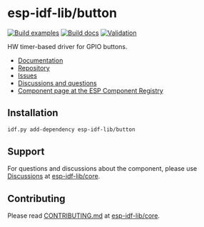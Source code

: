 # esp-idf-lib/button

[![Build examples](https://github.com/esp-idf-lib/button/actions/workflows//build.yml/badge.svg)](https://github.com/esp-idf-lib/button/actions/workflows//build.yml)
[![Build docs](https://github.com/esp-idf-lib/button/actions/workflows//build-docs.yml/badge.svg)](https://github.com/esp-idf-lib/button/actions/workflows//build-docs.yml)
[![Validation](https://github.com/esp-idf-lib/button/actions/workflows//validate-component.yml/badge.svg)](https://github.com/esp-idf-lib/button/actions/workflows//validate-component.yml)

HW timer-based driver for GPIO buttons.

* [Documentation](https://esp-idf-lib.github.io/button/)
* [Repository](https://github.com/esp-idf-lib/button)
* [Issues](https://github.com/esp-idf-lib/button/issues)
* [Discussions and questions](https://github.com/esp-idf-lib/core/discussions)
* [Component page at the ESP Component Registry](https://components.espressif.com/components/esp-idf-lib/button)

## Installation

```sh
idf.py add-dependency esp-idf-lib/button
```

## Support

For questions and discussions about the component, please use
[Discussions](https://github.com/esp-idf-lib/core/discussions)
at [esp-idf-lib/core](https://github.com/esp-idf-lib/core).

## Contributing

Please read [CONTRIBUTING.md](https://github.com/esp-idf-lib/core/blob/main/CONTRIBUTING.md)
at [esp-idf-lib/core](https://github.com/esp-idf-lib/core).
